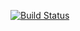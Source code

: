 [![Build Status](https://travis-ci.org/maliahavlicek/ecommerce.svg?branch=master)](https://travis-ci.org/maliahavlicek/ecommerce)
